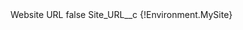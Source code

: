 <?xml version="1.0" encoding="UTF-8"?>
<CustomMetadata xmlns="http://soap.sforce.com/2006/04/metadata" xmlns:xsi="http://www.w3.org/2001/XMLSchema-instance" xmlns:xsd="http://www.w3.org/2001/XMLSchema">
    <label>Website URL</label>
    <protected>false</protected>
    <values>
        <field>Site_URL__c</field>
        <value xsi:type="xsd:string">{!Environment.MySite}</value>
    </values>
</CustomMetadata>
